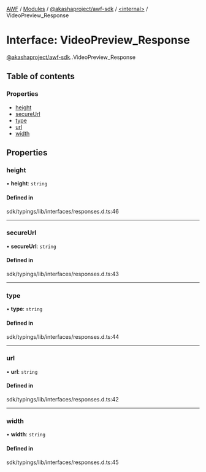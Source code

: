 [AWF](../README.md) / [Modules](../modules.md) / [@akashaproject/awf-sdk](../modules/akashaproject_awf_sdk.md) / [<internal\>](../modules/akashaproject_awf_sdk._internal_.md) / VideoPreview\_Response

# Interface: VideoPreview\_Response

[@akashaproject/awf-sdk](../modules/akashaproject_awf_sdk.md).[<internal>](../modules/akashaproject_awf_sdk._internal_.md).VideoPreview_Response

## Table of contents

### Properties

- [height](akashaproject_awf_sdk._internal_.VideoPreview_Response.md#height)
- [secureUrl](akashaproject_awf_sdk._internal_.VideoPreview_Response.md#secureurl)
- [type](akashaproject_awf_sdk._internal_.VideoPreview_Response.md#type)
- [url](akashaproject_awf_sdk._internal_.VideoPreview_Response.md#url)
- [width](akashaproject_awf_sdk._internal_.VideoPreview_Response.md#width)

## Properties

### height

• **height**: `string`

#### Defined in

sdk/typings/lib/interfaces/responses.d.ts:46

___

### secureUrl

• **secureUrl**: `string`

#### Defined in

sdk/typings/lib/interfaces/responses.d.ts:43

___

### type

• **type**: `string`

#### Defined in

sdk/typings/lib/interfaces/responses.d.ts:44

___

### url

• **url**: `string`

#### Defined in

sdk/typings/lib/interfaces/responses.d.ts:42

___

### width

• **width**: `string`

#### Defined in

sdk/typings/lib/interfaces/responses.d.ts:45
